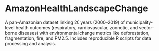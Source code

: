 # AmazonHealthLandscapeChange
A pan-Amazonian dataset linking 20 years (2000–2019) of municipality-level health outcomes (respiratory, cardiovascular, zoonotic, and vector-borne diseases) with environmental change metrics like deforestation, fragmentation, fire, and PM2.5. Includes reproducible R scripts for data processing and analysis.
